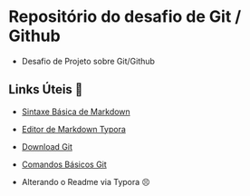 # Repositório do desafio de Git / Github 

- Desafio de Projeto sobre Git/Github

 ## Links Úteis  :link:

- [Sintaxe Básica de Markdown](https://www.markdownguide.org/)
- [Editor de Markdown Typora](https://typora.io/)
- [Download Git](https://git-scm.com/download/win)
- [Comandos Básicos Git](https://comandosgit.github.io/)



- Alterando o Readme via Typora :persevere:
